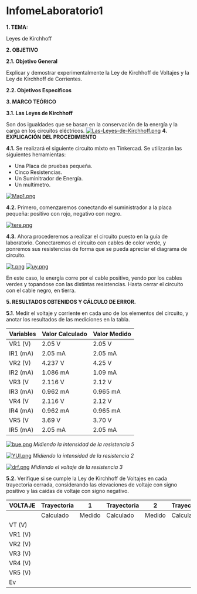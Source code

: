 # InfomeLaboratorio1
**1. TEMA:**

Leyes de Kirchhoff

**2. OBJETIVO**

**2.1. Objetivo General**

Explicar y demostrar experimentalmente la Ley de Kirchhoff de Voltajes y la Ley de
Kirchhoff de Corrientes.

**2.2. Objetivos Específicos**

**3. MARCO TEÓRICO**

**3.1. Las Leyes de Kirchhoff**

Son dos igualdades que se basan en la conservación de la energía y la carga en los circuitos eléctricos.
[![Las-Leyes-de-Kirchhoff.png](https://i.postimg.cc/Hs5w5Zh7/Las-Leyes-de-Kirchhoff.png)](https://postimg.cc/RNSJxR9M)
**4. EXPLICACIÓN DEL PROCEDIMIENTO**

**4.1.** Se realizará el siguiente circuito mixto en Tinkercad. Se utilizarán las siguientes herramientas:
- Una Placa de pruebas pequeña.
- Cinco Resistencias.
- Un Suminitrador de Energía.
- Un multímetro.

[![Map1.png](https://i.postimg.cc/qvspFv0Q/Map1.png)](https://postimg.cc/MnGkMxnj)

**4.2.** Primero, comenzaremos conectando el suministrador a la placa pequeña: positivo con rojo, negativo con negro.

[![tere.png](https://i.postimg.cc/Hn66n5Q3/tere.png)](https://postimg.cc/8frRn7Xr)

**4.3.** Ahora procederemos a realizar el circuito puesto en la guía de laboratorio. Conectaremos el circuito con cables de color verde, y ponremos sus resistencias de forma que se pueda apreciar el diagrama de circuito.

[![t.png](https://i.postimg.cc/vTvZV8B0/t.png)](https://postimg.cc/Cnz0ygb8)
[![uy.png](https://i.postimg.cc/dtdznNjK/uy.png)](https://postimg.cc/qzJbvLFm)

En este caso, le energía corre por el cable positivo, yendo por los cables verdes y topandose con las distintas resistencias. Hasta cerrar el circuito con el cable negro, en tierra.

**5. RESULTADOS OBTENIDOS Y CÁLCULO DE ERROR.**

**5.1**. Medir el voltaje y corriente en cada uno de los elementos del circuito, y anotar los resultados de las mediciones en la tabla.

| Variables  | Valor Calculado  | Valor Medido  |
| ------------ | ------------ | ------------ |
|  VR1 (V) |  2.05 V   | 2.05 V  |
|  IR1 (mA) | 2.05 mA  | 2.05 mA  |
|  VR2 (V) | 4.237 V  | 4.25 V  |
|  IR2 (mA)| 1.086 mA | 1.09 mA  |
| VR3 (V  | 2.116 V  | 2.12 V  |
| IR3 (mA)  | 0.962 mA  | 0.965 mA  |
|  VR4 (V | 2.116 V  | 2.12 V  |
| IR4 (mA) | 0.962 mA  | 0.965 mA   |
| VR5 (V  | 3.69 V  | 3.70 V  |
| IR5 (mA)  |  2.05 mA | 2.05 mA  |

[![bue.png](https://i.postimg.cc/ZRbdsQds/bue.png)](https://postimg.cc/Y4P0hb8Q)
*Midiendo la intensidad de la resistencia 5*

[![YUI.png](https://i.postimg.cc/bwPk2dvj/YUI.png)](https://postimg.cc/pp0pwW80)
*Midiendo la intensidad de la resistencia 2*

[![drf.png](https://i.postimg.cc/TYf3VbnQ/drf.png)](https://postimg.cc/kDYC9B1t)
*Midiendo el voltaje de la resistencia 3*

**5.2.** Verifique si se cumple la Ley de Kirchhoff de Voltajes en cada trayectoria cerrada,
considerando las elevaciones de voltaje con signo positivo y las caídas de voltaje con
signo negativo.

| VOLTAJE  |  Trayectoria | 1  | Trayectoria  |  2 | Trayectoria  | 3  |
| ------------ | ------------ | ------------ | ------------ | ------------ | ------------ | ------------ |
|   | Calculado  | Medido  | Calculado  | Medido  | Calculado  | Medido  |
| VT (V)  |    |   |   |   |   |   |
|  VR1 (V) |   |   |   |   |   |   |
| VR2 (V)  |   |   |   |   |   |   |
| VR3 (V)  |   |   |   |   |   |   |
| VR4 (V)  |   |   |   |   |   |   |
| VR5 (V) |   |   |   |   |   |   |
| Ev   |   |   |   |   |   |   |


